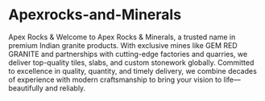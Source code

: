 # Apexrocks-and-Minerals
Apex Rocks &amp; Welcome to Apex Rocks & Minerals, a trusted name in premium Indian granite products. With exclusive mines like GEM RED GRANITE and partnerships with cutting-edge factories and quarries, we deliver top-quality tiles, slabs, and custom stonework globally. Committed to excellence in quality, quantity, and timely delivery, we combine decades of experience with modern craftsmanship to bring your vision to life—beautifully and reliably.
